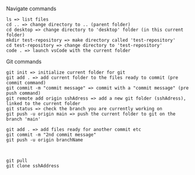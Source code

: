 Navigate commands 

    ls => list files
    cd .. => change directory to .. (parent folder)
    cd desktop => change directory to 'desktop' folder (in this current folder)
    mkdir test-repository => make directory called 'test-repository'
    cd test-repository => change directory to 'test-repository'
    code . => launch vsCode with the current folder  
    
    
Git commands
 
    git init => initialize current folder for git
    git add . => add current folder to the files ready to commit (pre commit command)
    git commit -m "commit message" => commit with a "commit message" (pre push command)
    git remote add origin sshAdress => add a new git folder (sshAdress), linked to the current folder
    git status => check the branch you are currently working on
    git push -u origin main => push the current folder to git on the branch 'main'
    
    git add . => add files ready for another commit etc
    git commit -m "2nd commit message"
    git push -u origin branchName
    
    

    git pull
    git clone sshAddress
